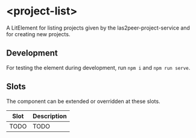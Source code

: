 # \<project-list\>

A LitElement for listing projects given by the las2peer-project-service and for creating new projects.

## Development
For testing the element during development, run `npm i` and  `npm run serve`.

## Slots

The component can be extended or overridden at these slots.

| Slot   | Description                                          |
|--------|------------------------------------------------------|
| TODO   | TODO                                                 |